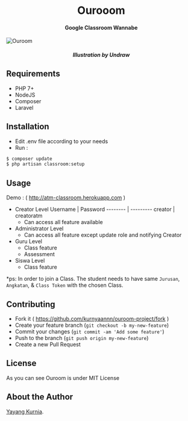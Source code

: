 <h1 align="center">Ourooom</h1>
<h4 align="center">Google Classroom Wannabe</h4>


![Ouroom](https://github.com/kurnyaannn/ouroom-project/blob/master/public/asset/ouroom.png?raw=true)
<h5 align="center">Illustration by Undraw</h5>

## Requirements
* PHP 7+
* NodeJS
* Composer
* Laravel

## Installation
* Edit .env file according to your needs
* Run :
```bash
$ composer update
$ php artisan classroom:setup
```

## Usage
Demo : ( http://atm-classroom.herokuapp.com )

* Creator Level
  Username | Password
  -------- | ---------
  creator  | creatoratm
  * Can access all feature available
* Administrator Level
  * Can access all feature except update role and notifying Creator
* Guru Level
  * Class feature
  * Assessment
* Siswa Level
  * Class feature


*ps: In order to join a Class. The student needs to have same `Jurusan`, `Angkatan`, & `Class Token` with the chosen Class.
  
## Contributing
- Fork it ( https://github.com/kurnyaannn/ouroom-project/fork )
- Create your feature branch (`git checkout -b my-new-feature`)
- Commit your changes (`git commit -am 'Add some feature'`)
- Push to the branch (`git push origin my-new-feature`)
- Create a new Pull Request

## License
As you can see Ouroom is under MIT License

## About the Author
<a href="https://kurnyaannn.github.io">Yayang Kurnia</a>.
